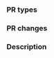 <!-- Demo: https://github.com/PaddlePaddle/PaddleNLP/pull/26 -->
### PR types
<!-- One of [ New features | Bug fixes | Function optimization | Performance optimization | Breaking changes | Others ] -->

### PR changes
<!-- One of [ Models | APIs | Docs | Others ] -->

### Description
<!-- Describe what this PR does -->
